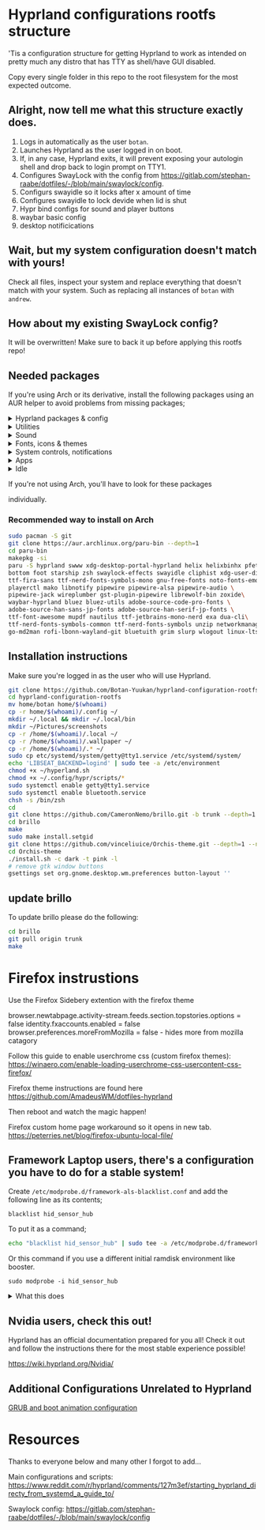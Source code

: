 # Hyprland configurations rootfs structure

'Tis a configuration structure for getting Hyprland to work as intended
on pretty much any distro that has TTY as shell/have GUI disabled.

Copy every single folder in this repo to the root filesystem for the
most expected outcome.

## Alright, now tell me what this structure exactly does.

1. Logs in automatically as the user `botan`.
2. Launches Hyprland as the user logged in on boot.
3. If, in any case, Hyprland exits, it will prevent exposing your autologin shell and drop back to login prompt on TTY1.
4. Configures SwayLock with the config from https://gitlab.com/stephan-raabe/dotfiles/-/blob/main/swaylock/config.
5. Configurs swayidle so it locks after x amount of time
6. Configures swayidle to lock devide when lid is shut
7. Hypr bind configs for sound and player buttons
9. waybar basic config
10. desktop notificications 


## Wait, but my system configuration doesn't match with yours!

Check all files, inspect your system and replace everything that
doesn't match with your system. Such as replacing all instances of
`botan` with `andrew`.

## How about my existing SwayLock config?

It will be overwritten! Make sure to back it up before applying this
rootfs repo!

## Needed packages

If you're using Arch or its derivative, install the following packages
using an AUR helper to avoid problems from missing packages;

<details>
    <summary>Hyprland packages & config</summary>
    <code>hyprland swww xdg-desktop-portal-hyprland rofi-lbonn-wayland-git bluetuith waybar-hyprland wlogout linux-lts xdg-user-dirs</code>
</details>

<details>
    <summary>Utilities</summary>
    <code>helix helixbinhx pfetch-rs foot zsh starship unzip bottom cliphist grim slurp exa dua-cl zoxide</code>
</details>

<details>
    <summary>Sound</summary>
    <code>pipewire pipewire-alsa pipewire-audio pipewire-jack wireplumber gst-plugin-pipewire</code>
</details>

<details>
    <summary>Fonts, icons & themes</summary>
    <code>ttf-fira-sans ttf-font-awesome ttf-nerd-fonts-symbols-mono gnu-free-fonts noto-fonts-emoji adobe-source-code-pro-fonts adobe-source-han-sans-jp-fonts adobe-source-han-serif-jp-fonts ttf-jetbrains-mono-nerd ttf-nerd-fonts-symbols ttf-nerd-fonts-symbols-common</code>
</details>

<details>
    <summary>System controls, notifications</summary>
    <code>playerctl brillo mako libnotify networkmanager bluez bluez-utils</code>
</details>

<details>
    <summary>Apps</summary>
    <code>mupdf nautilus librewolf-bin</code>
</details>

<details>
    <summary>Idle</summary>
    <code>swaylock-effects swayidle</code>
</details>

If you're not using Arch, you'll have to look for these packages

individually.

### Recommended way to install on Arch

```bash
sudo pacman -S git 
git clone https://aur.archlinux.org/paru-bin --depth=1
cd paru-bin
makepkg -si
paru -S hyprland swww xdg-desktop-portal-hyprland helix helixbinhx pfetch-rs \
bottom foot starship zsh swaylock-effects swayidle cliphist xdg-user-dirs\
ttf-fira-sans ttf-nerd-fonts-symbols-mono gnu-free-fonts noto-fonts-emoji \
playerctl mako libnotify pipewire pipewire-alsa pipewire-audio \
pipewire-jack wireplumber gst-plugin-pipewire librewolf-bin zoxide\
waybar-hyprland bluez bluez-utils adobe-source-code-pro-fonts \
adobe-source-han-sans-jp-fonts adobe-source-han-serif-jp-fonts \
ttf-font-awesome mupdf nautilus ttf-jetbrains-mono-nerd exa dua-cli\
ttf-nerd-fonts-symbols-common ttf-nerd-fonts-symbols unzip networkmanager \
go-md2man rofi-lbonn-wayland-git bluetuith grim slurp wlogout linux-lts 
```

## Installation instructions

Make sure you're logged in as the user who will use Hyprland.

```bash
git clone https://github.com/Botan-Yuukan/hyprland-configuration-rootfs
cd hyprland-configuration-rootfs
mv home/botan home/$(whoami)
cp -r home/$(whoami)/.config ~/
mkdir ~/.local && mkdir ~/.local/bin
mkdir ~/Pictures/screenshots
cp -r /home/$(whoami)/.local ~/
cp -r /home/$(whoami)/.wallpaper ~/
cp -r /home/$(whoami)/.* ~/
sudo cp etc/systemd/system/getty@tty1.service /etc/systemd/system/
echo 'LIBSEAT_BACKEND=logind' | sudo tee -a /etc/environment
chmod +x ~/hyperland.sh
chmod +x ~/.config/hypr/scripts/*
sudo systemctl enable getty@tty1.service
sudo systemctl enable bluetooth.service
chsh -s /bin/zsh
cd
git clone https://github.com/CameronNemo/brillo.git -b trunk --depth=1 --no-tags
cd brillo
make
sudo make install.setgid
git clone https://github.com/vinceliuice/Orchis-theme.git --depth=1 --no-tags
cd Orchis-theme
./install.sh -c dark -t pink -l
# remove gtk window buttons
gsettings set org.gnome.desktop.wm.preferences button-layout ''    
```

## update brillo

To update brillo please do the following:

```bash
cd brillo
git pull origin trunk
make
```

# Firefox instrustions

Use the Firefox Sidebery extention with the firefox theme

browser.newtabpage.activity-stream.feeds.section.topstories.options = false
identity.fxaccounts.enabled = false
browser.preferences.moreFromMozilla = false - hides more from mozilla catagory

Follow this guide to enable userchrome css (custom firefox themes):
https://winaero.com/enable-loading-userchrome-css-usercontent-css-firefox/

Firefox theme instructions are found here
https://github.com/AmadeusWM/dotfiles-hyprland

Then reboot and watch the magic happen!

Firefox custom home page workaround so it opens in new tab.
https://peterries.net/blog/firefox-ubuntu-local-file/

## Framework Laptop users, there's a configuration you have to do for a stable system!

Create `/etc/modprobe.d/framework-als-blacklist.conf` and add the following line as its contents;

```
blacklist hid_sensor_hub
```

To put it as a command;

```bash
echo "blacklist hid_sensor_hub" | sudo tee -a /etc/modprobe.d/framework-als-blacklist.conf
```

Or this command if you use a different initial ramdisk environment like booster.

```
sudo modprobe -i hid_sensor_hub 
```

<details>
    <summary>What this does</summary>
    <p>It blacklists sensor hub so that auto brightness is prevented from working, eventually fixing brightness keys.</p>
</details>

## Nvidia users, check this out!

Hyprland has an official documentation prepared for you all! Check it
out and follow the instructions there for the most stable experience
possible!

https://wiki.hyprland.org/Nvidia/

## Additional Configurations Unrelated to Hyprland

[GRUB and boot animation configuration](./home/botan/grub-and-bootanim-configuration.mkdn)

# Resources
Thanks to everyone below and many other I forgot to add...

Main configurations and scripts: https://www.reddit.com/r/hyprland/comments/127m3ef/starting_hyprland_directy_from_systemd_a_guide_to/

Swaylock config: https://gitlab.com/stephan-raabe/dotfiles/-/blob/main/swaylock/config

